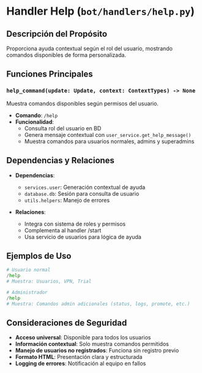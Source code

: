 # Handler Help (`bot/handlers/help.py`)

## Descripción del Propósito

Proporciona ayuda contextual según el rol del usuario, mostrando comandos disponibles de forma personalizada.

## Funciones Principales

### `help_command(update: Update, context: ContextTypes) -> None`
Muestra comandos disponibles según permisos del usuario.
- **Comando**: `/help`
- **Funcionalidad**:
  - Consulta rol del usuario en BD
  - Genera mensaje contextual con `user_service.get_help_message()`
  - Muestra comandos para usuarios normales, admins y superadmins

## Dependencias y Relaciones

- **Dependencias**:
  - `services.user`: Generación contextual de ayuda
  - `database.db`: Sesión para consulta de usuario
  - `utils.helpers`: Manejo de errores

- **Relaciones**:
  - Integra con sistema de roles y permisos
  - Complementa al handler /start
  - Usa servicio de usuarios para lógica de ayuda

## Ejemplos de Uso

```python
# Usuario normal
/help
# Muestra: Usuarios, VPN, Trial

# Administrador
/help  
# Muestra: Comandos admin adicionales (status, logs, promote, etc.)
```

## Consideraciones de Seguridad

- **Acceso universal**: Disponible para todos los usuarios
- **Información contextual**: Solo muestra comandos permitidos
- **Manejo de usuarios no registrados**: Funciona sin registro previo
- **Formato HTML**: Presentación clara y estructurada
- **Logging de errores**: Notificación al equipo en fallos
